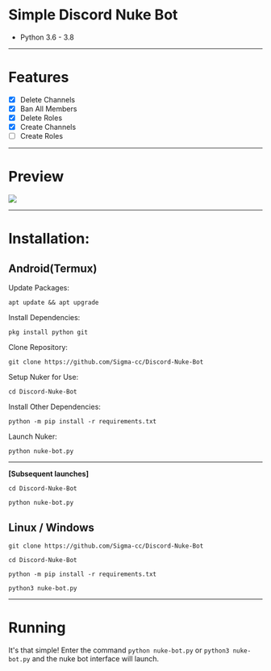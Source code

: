 # Simple Discord Nuke Bot
* Python 3.6 - 3.8
***
# Features
 - [x] Delete Channels
 - [x] Ban All Members
 - [x] Delete Roles
 - [x] Create Channels
 - [ ] Create Roles

***
# Preview
![](https://media.discordapp.net/attachments/744606263811506176/798978368510885928/unknown.png?width=452&height=567)
***
# Installation:
## Android(Termux)
Update Packages:
```
apt update && apt upgrade
```
Install Dependencies:
```
pkg install python git
```
Clone Repository:
```
git clone https://github.com/Sigma-cc/Discord-Nuke-Bot
```
Setup Nuker for Use:
```
cd Discord-Nuke-Bot
```
Install Other Dependencies:
```
python -m pip install -r requirements.txt
```
Launch Nuker:
```
python nuke-bot.py
```
***
**[Subsequent launches]**
```console
cd Discord-Nuke-Bot

python nuke-bot.py
```
## Linux / Windows
```console
git clone https://github.com/Sigma-cc/Discord-Nuke-Bot

cd Discord-Nuke-Bot

python -m pip install -r requirements.txt

python3 nuke-bot.py
```

***
# Running
It's that simple! Enter the command `python nuke-bot.py` or `python3 nuke-bot.py` and the nuke bot interface will launch.

